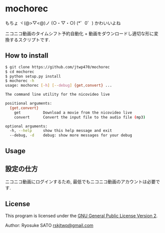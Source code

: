 # mochorec
もちょ ヾ(@>▽<@)ノ (○・▽・○)  (*゜0゜) かわいいよね

ニコニコ動画のタイムシフト予約自動化 + 動画をダウンロードし適切な形に変換するスクリプトです.

## How to install

```bash
$ git clone https://github.com/jtwp470/mochorec
$ cd mochorec
$ python setup.py install
$ mochorec -h
usage: mochorec [-h] [--debug] {get,convert} ...

The command line utility for the nicovideo live

positional arguments:
  {get,convert}
    get          Download a movie from the nicovideo live
    convert      Convert the input file to the audio file (mp3)

optional arguments:
  -h, --help     show this help message and exit
  --debug, -d    debug: show more messages for your debug
```

## Usage


## 設定の仕方
ニコニコ動画にログインするため, 最低でもニコニコ動画のアカウントは必要です.

## License
This program is licensed under the [GNU General Public License Version 2](./LICENSE.txt).

Author: Ryosuke SATO <rskjtwp@gmail.com>
